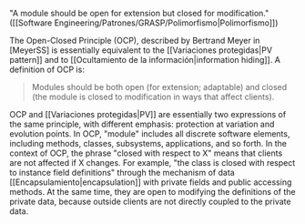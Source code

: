 "A module should be open for extension but closed for modification." ([[Software Engineering/Patrones/GRASP/Polimorfismo|Polimorfismo]])

The Open-Closed Principle (OCP), described by Bertrand Meyer in \[MeyerSS\] is essentially equivalent to the [[Variaciones protegidas|PV pattern]] and to [[Ocultamiento de la información|information hiding]]. A definition of OCP is:
>Modules should be both open (for extension; adaptable) and closed (the module is closed to modification in ways that affect clients).

OCP and [[Variaciones protegidas|PV]] are essentially two expressions of the same principle, with different emphasis: protection at variation and evolution points. In OCP, "module" includes all discrete software elements, including methods, classes, subsystems, applications, and so forth. In the context of OCP, the phrase "closed with respect to X" means that clients are not affected if X changes. For example, "the class is closed with respect to instance field definitions" through the mechanism of data [[Encapsulamiento|encapsulation]] with private fields and public accessing methods. At the same time, they are open to modifying the definitions of the private data, because outside clients are not directly coupled to the private data.